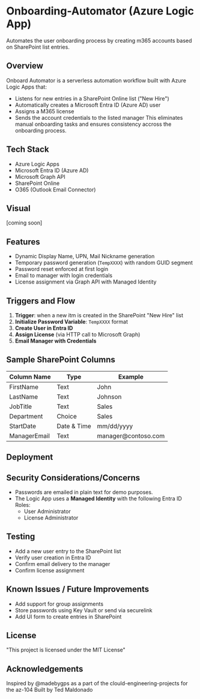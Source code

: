 # Onboarding-Automator (Azure Logic App) 
Automates the user onboarding process by creating m365 accounts based on SharePoint list entries.
## Overview 
Onboard Automator is a serverless automation workflow built with Azure Logic Apps that:
- Listens for new entries in a SharePoint Online list ("New Hire")
- Automatically creates a Microsoft Entra ID (Azure AD) user
- Assigns a M365 license
- Sends the account credentials to the listed manager
This eliminates manual onboarding tasks and ensures consistency accross the onboarding process.
## Tech Stack
- Azure Logic Apps
- Microsoft Entra ID (Azure AD)
- Microsoft Graph API
- SharePoint Online
- O365 (Outlook Email Connector)
## Visual
 [coming soon]   
## Features
- Dynamic Display Name, UPN, Mail Nickname generation
- Temporary password generation (```TempXXXX```) with random GUID segment
- Password reset enforced at first login
- Email to manager with login credentials
- License assignment via Graph API with Managed Identity
## Triggers and Flow
1. **Trigger**: when a new itm is created in the SharePoint "New Hire" list
2. **Initialize Password Variable**: ```TempXXXX``` format
3. **Create User in Entra ID**
4. **Assign License** (via HTTP call to Microsoft Graph)
5. **Email Manager with Credentials**
## Sample SharePoint Columns
| Column Name | Type | Example |
| --- | --- | --- |
| FirstName | Text | John |
| LastName | Text | Johnson |
| JobTitle | Text | Sales |
| Department | Choice | Sales |
| StartDate | Date & Time | mm/dd/yyyy |
| ManagerEmail| Text | manager&#xfeff;@&#xfeff;contoso.com |
## Deployment

 ## Security Considerations/Concerns
 - Passwords are emailed in plain text for demo purposes.
 - The Logic App uses a **Managed Identity** with the following Entra ID Roles:
    - User Administrator
    - License Administrator 
 ## Testing
 - Add a new user entry to the SharePoint list
 - Verify user creation in Entra ID
 - Confirm email delivery to the manager
 - Confirm license assignment
## Known Issues / Future Improvements
- Add support for group assignments
- Store passwords using Key Vault or send via securelink
- Add UI form to create entries in SharePoint 
## License
"This project is licensed under the MIT License"
## Acknowledgements
Inspired by @madebygps as a part of the clould-engineering-projects for the az-104
Built by Ted Maldonado

